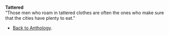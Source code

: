 **Tattered**  
“Those men who roam in tattered clothes are often the ones who make sure that the cities have plenty to eat.”  

- <a href="https://kushalsamant.github.io/anthology.html">Back to Anthology</a>.  